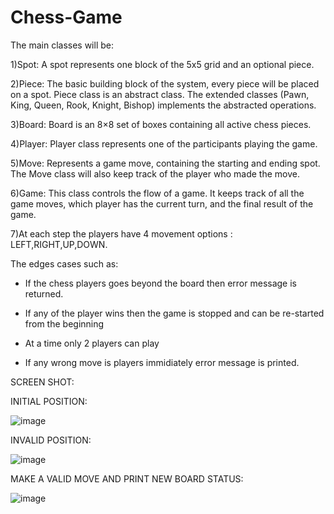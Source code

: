 # Chess-Game

The main classes will be:

1)Spot: A spot represents one block of the 5x5 grid and an optional piece.

2)Piece: The basic building block of the system, every piece will be placed on a spot. Piece class is an abstract class. The extended classes (Pawn, King, Queen, Rook, Knight, Bishop) implements the abstracted operations.

3)Board: Board is an 8×8 set of boxes containing all active chess pieces.

4)Player: Player class represents one of the participants playing the game.

5)Move: Represents a game move, containing the starting and ending spot. The Move class will also keep track of the player who made the move.

6)Game: This class controls the flow of a game. It keeps track of all the game moves, which player has the current turn, and the final result of the game.

7)At each step the players have 4 movement options : LEFT,RIGHT,UP,DOWN.


The edges cases such as:

- If the chess players goes beyond the board then error message is returned.

- If any of the player wins then the game is stopped and can be re-started from the beginning

- At a time only 2 players can play

- If any wrong move is players immidiately error message is printed.


SCREEN SHOT:

INITIAL POSITION:

![image](https://user-images.githubusercontent.com/59511017/189490795-92938703-b5d4-45b4-8962-c470f5e2c50f.png)

INVALID POSITION:

![image](https://user-images.githubusercontent.com/59511017/189490860-033af447-7ace-4f7c-aec6-6e5cc0b90603.png)

MAKE A VALID MOVE AND PRINT NEW BOARD STATUS:

![image](https://user-images.githubusercontent.com/59511017/189490958-0c87608c-0a16-40b6-957a-12519c070725.png)
